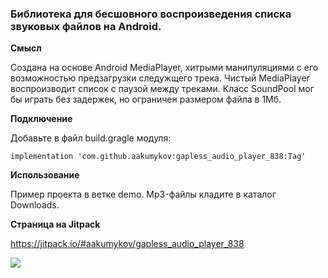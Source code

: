 ### Библиотека для бесшовного воспроизведения списка звуковых файлов на Android.

**Смысл**

Создана на основе Android MediaPlayer, хитрыми манипуляциями с его возможностью предзагрузки следужщего трека.
Чистый MediaPlayer воспроизводит список с паузой между треками. 
Класс SoundPool мог бы играть без задержек, но ограничен размером файла в 1Мб.

**Подключение**

Добавьте в файл build.gragle модуля:

`implementation 'com.github.aakumykov:gapless_audio_player_838:Tag'`

**Использование**

Пример проекта в ветке demo.
Mp3-файлы кладите в каталог Downloads.

**Страница на Jitpack**

https://jitpack.io/#aakumykov/gapless_audio_player_838

[![](https://jitpack.io/v/aakumykov/gapless_audio_player_838.svg)](https://jitpack.io/#aakumykov/gapless_audio_player_838)
